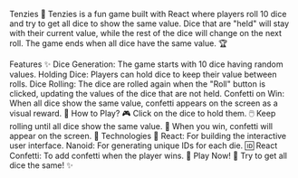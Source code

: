 Tenzies 🎲
Tenzies is a fun game built with React where players roll 10 dice and try to get all dice to show the same value. Dice that are "held" will stay with their current value, while the rest of the dice will change on the next roll. The game ends when all dice have the same value. 🏆

Features ✨
Dice Generation: The game starts with 10 dice having random values.
Holding Dice: Players can hold dice to keep their value between rolls.
Dice Rolling: The dice are rolled again when the "Roll" button is clicked, updating the values of the dice that are not held.
Confetti on Win: When all dice show the same value, confetti appears on the screen as a visual reward. 🎉
How to Play? 🎮
Click on the dice to hold them. 🖱️
Keep rolling until all dice show the same value. 🔄
When you win, confetti will appear on the screen. 🎊
Technologies 🚀
React: For building the interactive user interface.
Nanoid: For generating unique IDs for each die. 🆔
React Confetti: To add confetti when the player wins. 🎉
Play Now! 🌟
Try to get all dice the same! ✨
